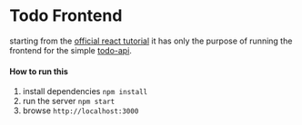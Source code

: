 # Todo Frontend
starting from the [official react tutorial](https://facebook.github.io/react/docs/tutorial.html) it has only the purpose of running the frontend for the simple [todo-api](https://github.com/andisty/todo_api).

#### How to run this

1. install dependencies `npm install`
2. run the server `npm start`
3. browse `http://localhost:3000`
